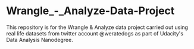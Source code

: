 # Wrangle_-_Analyze-Data-Project
This repository  is for the Wrangle &amp; Analyze data project carried out using real life datasets from twitter account @weratedogs as part of Udacity's Data Analysis Nanodegree.
